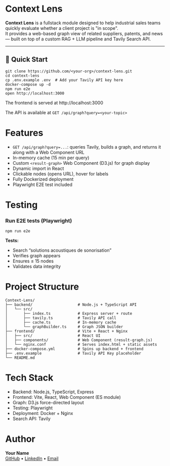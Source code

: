 # Context Lens

**Context Lens** is a fullstack module designed to help industrial sales teams quickly evaluate whether a client project is "in scope".  
It provides a web-based graph view of related suppliers, patents, and news — built on top of a custom RAG + LLM pipeline and Tavily Search API.

---

## 🚀 Quick Start

```
git clone https://github.com/<your-org>/context-lens.git
cd context-lens
cp .env.example .env  # Add your Tavily API key here
docker-compose up -d
npm run e2e
open http://localhost:3000
```

The frontend is served at http://localhost:3000

The API is available at `GET /api/graph?query=<your-topic>`

# Features

- `GET /api/graph?query=...`: queries Tavily, builds a graph, and returns it along with a Web Component URL
- In-memory cache (15 min per query)
- Custom `<result-graph>` Web Component (D3.js) for graph display
- Dynamic import in React
- Clickable nodes (opens URL), hover for labels
- Fully Dockerized deployment
- Playwright E2E test included

# Testing

### Run E2E tests (Playwright)

```
npm run e2e
```

**Tests:**
- Search “solutions acoustiques de sonorisation”
- Verifies graph appears
- Ensures ≤ 15 nodes
- Validates data integrity


# Project Structure
```
Context-Lens/
├── backend/                    # Node.js + TypeScript API
│   └── src/
│       ├── index.ts            # Express server + route
│       ├── tavily.ts           # Tavily API call
│       ├── cache.ts            # In-memory cache
│       └── graphBuilder.ts     # Graph JSON builder
├── frontend/                   # Vite + React + Nginx
│   ├── src/                    # React UI
│   ├── components/             # Web Component (result-graph.js)
│   └── nginx.conf              # Serves index.html + static assets
├── docker-compose.yml          # Spins up backend + frontend
├── .env.example                # Tavily API Key placeholder
└── README.md
```

# Tech Stack
- Backend: Node.js, TypeScript, Express
- Frontend: Vite, React, Web Component (ES module)
- Graph: D3.js force-directed layout
- Testing: Playwright
- Deployment: Docker + Nginx
- Search API: Tavily

# Author

**Your Name**  
[GitHub](https://github.com/Khosuke) • [LinkedIn](https://linkedin.com/in/your-handle) • [Email](mailto:your@email.com)
